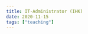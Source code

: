```yaml
---
title: IT-Administrator (IHK)
date: 2020-11-15
tags: ["teaching"]
---
```


<script>
    window.location.replace("https://itadm.akmnn.de")
</script>
